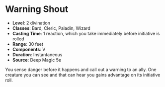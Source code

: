 # Warning Shout

- **Level**: 2 divination
- **Classes**: Bard, Cleric, Paladin, Wizard
- **Casting Time**: 1 reaction, which you take immediately before initiative is rolled
- **Range**: 30 feet
- **Components**: V
- **Duration**: Instantaneous
- **Source**: Deep Magic 5e

You sense danger before it happens and call out a warning to an ally. One creature you can see and that can hear you gains advantage on its initiative roll.

